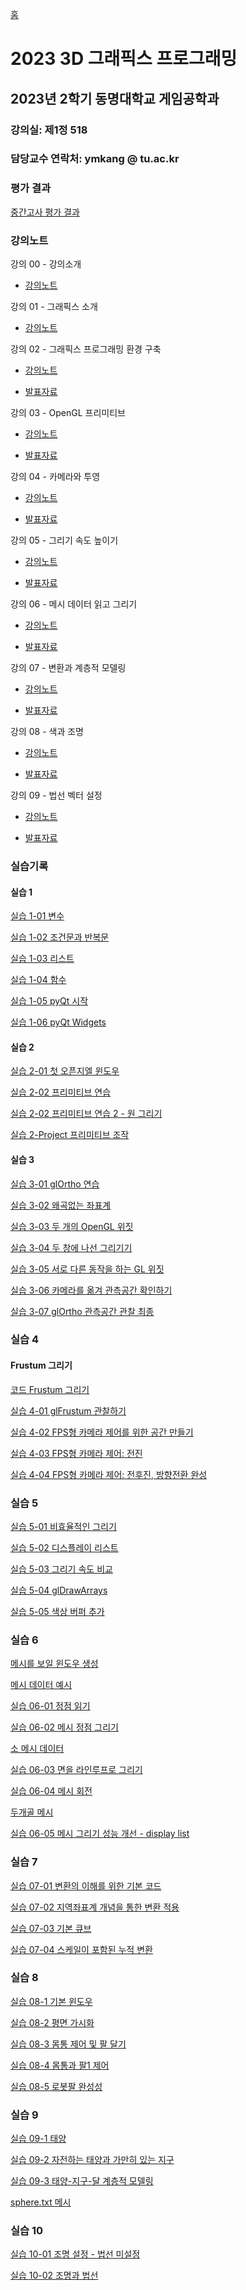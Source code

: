 [홈](https://github.com/dknife/dknife.github.io/wiki)

# 2023 3D 그래픽스 프로그래밍

## 2023년 2학기 동명대학교 게임공학과 


### 강의실: 제1정 518

### 담당교수 연락처: ymkang @ tu.ac.kr

### 평가 결과

[중간고사 평가 결과](https://github.com/dknife/2023Graphics/wiki/2023_Graphics3D_midTerm)

### 강의노트

강의 00 - 강의소개

* [강의노트](https://github.com/dknife/2023Graphics/raw/main/LectureNotes/Lec00_Orientation.pdf)

강의 01 - 그래픽스 소개

* [강의노트](https://github.com/dknife/2023Graphics/raw/main/LectureNotes/Lec01_Introduction2Graphics.pdf)

강의 02 - 그래픽스 프로그래밍 환경 구축

* [강의노트](https://github.com/dknife/2023Graphics/raw/main/LectureNotes/Lec02_BasicGraphicsProgramming.pdf)

* [발표자료](https://github.com/dknife/2023Graphics/raw/main/LectureNotes/Lec02_BasicGraphicsProgramming_Pres.pdf)

강의 03 - OpenGL 프리미티브

* [강의노트](https://github.com/dknife/2023Graphics/raw/main/LectureNotes/Lec03_Primitives.pdf)

* [발표자료](https://github.com/dknife/2023Graphics/raw/main/LectureNotes/Lec03_Primitives_Pres.pdf)

강의 04 - 카메라와 투영

* [강의노트](https://github.com/dknife/2023Graphics/raw/main/LectureNotes/Lec04_CameraProjection.pdf)

* [발표자료](https://github.com/dknife/2023Graphics/raw/main/LectureNotes/Lec04_CameraProjection_pres.pdf)

강의 05 - 그리기 속도 높이기

* [강의노트](https://github.com/dknife/2023Graphics/raw/main/LectureNotes/Lec05_RenderingEfficiency.pdf)

* [발표자료](https://github.com/dknife/2023Graphics/raw/main/LectureNotes/Lec05_RenderingEfficiency_pres.pdf)

강의 06 - 메시 데이터 읽고 그리기

* [강의노트](https://github.com/dknife/2023Graphics/raw/main/LectureNotes/Lec06_MeshLoading.pdf)

* [발표자료](https://github.com/dknife/2023Graphics/raw/main/LectureNotes/Lec06_MeshLoading_pres.pdf)

강의 07 - 변환과 계층적 모델링

* [강의노트](https://github.com/dknife/2023Graphics/raw/main/LectureNotes/Lec07_HierarchicalModeling.pdf)

* [발표자료](https://github.com/dknife/2023Graphics/raw/main/LectureNotes/Lec07_HierarchicalModeling_pres.pdf)

강의 08 - 색과 조명

* [강의노트](https://github.com/dknife/2023Graphics/raw/main/LectureNotes/Lec08_Colors_Lights.pdf)

* [발표자료](https://github.com/dknife/2023Graphics/raw/main/LectureNotes/Lec08_Colors_Lights_pres.pdf)

강의 09 - 법선 벡터 설정

* [강의노트](https://github.com/dknife/2023Graphics/raw/main/LectureNotes/Lec09_PerPixelNormal.pdf)

* [발표자료](https://github.com/dknife/2023Graphics/raw/main/LectureNotes/Lec09_PerPixelNormal_pres.pdf)

  
  
### 실습기록

#### 실습 1

[실습 1-01 변수](https://github.com/dknife/2023Graphics/blob/main/Ex/Ex01/01_variables.py)

[실습 1-02 조건문과 반복문](https://github.com/dknife/2023Graphics/blob/main/Ex/Ex01/02_control.py)

[실습 1-03 리스트](https://github.com/dknife/2023Graphics/blob/main/Ex/Ex01/03_list.py)

[실습 1-04 함수](https://github.com/dknife/2023Graphics/blob/main/Ex/Ex01/04_function.py)

[실습 1-05 pyQt 시작](https://github.com/dknife/2023Graphics/blob/main/Ex/Ex01/05_pyqt.py)

[실습 1-06 pyQt Widgets](https://github.com/dknife/2023Graphics/blob/main/Ex/Ex01/06_windowApp.py)

#### 실습 2

[실습 2-01 첫 오픈지엘 윈도우](https://github.com/dknife/2023Graphics/blob/main/Ex/Ex02/02_01_firstOpenGLWidget.py)

[실습 2-02 프리미티브 연습](https://github.com/dknife/2023Graphics/blob/main/Ex/Ex02/02_02_primitives.py)

[실습 2-02 프리미티브 연습 2 - 원 그리기](https://github.com/dknife/2023Graphics/blob/main/Ex/Ex02/02_02_primitives_circle.py)

[실습 2-Project 프리미티브 조작](https://github.com/dknife/2023Graphics/blob/main/Ex/Ex02/02_03_primitiveControl.py)

#### 실습 3

[실습 3-01 glOrtho 연습](https://github.com/dknife/2023Graphics/blob/main/Ex/Ex03/03_02_glOrthoTest.py)

[실습 3-02 왜곡없는 좌표계](https://github.com/dknife/2023Graphics/blob/main/Ex/Ex03/03_02_glOrthoTest.py)

[실습 3-03 두 개의 OpenGL 위짓](https://github.com/dknife/2023Graphics/blob/main/Ex/Ex03/03_03_TwoGLWindow.py)

[실습 3-04 두 창에 나선 그리기기](https://github.com/dknife/2023Graphics/blob/main/Ex/Ex03/03_04_DrawHelixInTwoViews.py)

[실습 3-05 서로 다른 동작을 하는 GL 위짓](https://github.com/dknife/2023Graphics/blob/main/Ex/Ex03/03_05_DifferentActionsInTwoViews.py)

[실습 3-06 카메라를 옮겨 관측공간 확인하기](https://github.com/dknife/2023Graphics/blob/main/Ex/Ex03/03_06_Observation.py)

[실습 3-07 glOrtho 관측공간 관찰 최종](https://github.com/dknife/2023Graphics/blob/main/Ex/Ex03/03_07_ObservationFinal.py)

### 실습 4

#### Frustum 그리기

[코드 Frustum 그리기](https://github.com/dknife/2023Graphics/wiki/Frustum-%EA%B7%B8%EB%A6%AC%EA%B8%B0)

[실습 4-01 glFrustum 관찰하기](https://github.com/dknife/2023Graphics/blob/main/Ex/Ex03/04_01_glFrustum.py)

[실습 4-02 FPS형 카메라 제어를 위한 공간 만들기](https://github.com/dknife/2023Graphics/blob/main/Ex/Ex03/04_02_drawSpace.py)

[실습 4-03 FPS형 카메라 제어: 전진](https://github.com/dknife/2023Graphics/blob/main/Ex/Ex03/04_02_moveForward.py)

[실습 4-04 FPS형 카메라 제어: 전후진, 방향전환 완성](https://github.com/dknife/2023Graphics/blob/main/Ex/Ex03/04_03_FPSMove.py)

### 실습 5

[실습 5-01 비효율적인 그리기](https://github.com/dknife/2023Graphics/blob/main/Ex/Ex05/05_01_ManyVerts.py)

[실습 5-02 디스플레이 리스트](https://github.com/dknife/2023Graphics/blob/main/Ex/Ex05/05_02_DisplayListTest.py)

[실습 5-03 그리기 속도 비교](https://github.com/dknife/2023Graphics/blob/main/Ex/Ex05/05_03_Compare.py)

[실습 5-04 glDrawArrays](https://github.com/dknife/2023Graphics/blob/main/Ex/Ex05/05_04_drawArrays.py)

[실습 5-05 색상 버퍼 추가](https://github.com/dknife/2023Graphics/blob/main/Ex/Ex05/05_05_colorBuffer.py)

### 실습 6

[메시를 보일 윈도우 생성](https://github.com/dknife/2023Graphics/blob/main/Ex/Ex06/06_01_MeshBasic.py)

[메시 데이터 예시](https://github.com/dknife/2023Graphics/blob/main/Ex/Ex06/mesh.txt)

[실습 06-01 정점 읽기](https://github.com/dknife/2023Graphics/blob/main/Ex/Ex06/06_01_MeshOpen.py)

[실습 06-02 메시 정점 그리기](https://github.com/dknife/2023Graphics/blob/main/Ex/Ex06/06_02_MeshDrawPoints.py)

[소 메시 데이터](https://github.com/dknife/2023Graphics/blob/main/Ex/Ex06/cow.txt)

[실습 06-03 면을 라인루프로 그리기](https://github.com/dknife/2023Graphics/blob/main/Ex/Ex06/06_03_MeshDrawFacesWLineLoop.py)

[실습 06-04 메시 회전](https://github.com/dknife/2023Graphics/blob/main/Ex/Ex06/06_04_MeshRotation.py)

[두개골 메시](https://github.com/dknife/2023Graphics/blob/main/Ex/Ex06/skull.txt)

[실습 06-05 메시 그리기 성능 개선 - display list](https://github.com/dknife/2023Graphics/blob/main/Ex/Ex06/06_05_MeshDisplayList.py)


### 실습 7

[실습 07-01 변환의 이해를 위한 기본 코드](https://github.com/dknife/2023Graphics/blob/main/Ex/Ex07/07_localCoord.py)

[실습 07-02 지역좌표계 개념을 통한 변환 적용](https://github.com/dknife/2023Graphics/blob/main/Ex/Ex07/07_localCoordTransform.py)

[실습 07-03 기본 큐브](https://github.com/dknife/2023Graphics/blob/main/Ex/Ex07/Ex07_03_Arms.py)

[실습 07-04 스케일이 포함된 누적 변환](https://github.com/dknife/2023Graphics/blob/main/Ex/Ex07/Ex07_03_ArmsWithScale.py)

### 실습 8

[실습 08-1 기본 윈도우](https://github.com/dknife/2023Graphics/blob/main/Ex/Ex08/Ex01_PlaneAndBase.py)

[실습 08-2 평면 가시화](https://github.com/dknife/2023Graphics/blob/main/Ex/Ex08/Ex02_PlaneDisplay.py)

[실습 08-3 몸통 제어 및 팔 달기](https://github.com/dknife/2023Graphics/blob/main/Ex/Ex08/Ex03_BaseUnitControl.py)

[실습 08-4 몸통과 팔1 제어](https://github.com/dknife/2023Graphics/blob/main/Ex/Ex08/Ex04_BaseAndArm1.py)

[실습 08-5 로봇팔 완성성](https://github.com/dknife/2023Graphics/blob/main/Ex/Ex08/Ex05_RobotArmFinal.py)

### 실습 9

[실습 09-1 태양](https://github.com/dknife/2023Graphics/blob/main/Ex/Ex09/01_Sun.py)

[실습 09-2 자전하는 태양과 가만히 있는 지구](https://github.com/dknife/2023Graphics/blob/main/Ex/Ex09/02_SunAndEarth.py)

[실습 09-3 태양-지구-달 계층적 모델링](https://github.com/dknife/2023Graphics/blob/main/Ex/Ex09/03_SunEarthAndMoon.py)

[sphere.txt 메시](https://github.com/dknife/2023Graphics/blob/main/Ex/Ex09/sphere.txt)

### 실습 10

[실습 10-01 조명 설정 - 법선 미설정](https://github.com/dknife/2023Graphics/blob/main/Ex/Ex10_Lighting/Ex10_01_LightBasics.py)

[실습 10-02 조명과 법선](https://github.com/dknife/2023Graphics/blob/main/Ex/Ex10_Lighting/Ex10_02_LIghtingWNormal.py)
